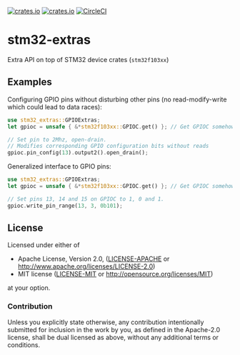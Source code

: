 [![crates.io](https://img.shields.io/crates/v/stm32-extras.svg)](https://crates.io/crates/stm32-extras)
[![crates.io](https://img.shields.io/crates/d/stm32-extras.svg)](https://crates.io/crates/stm32-extras)
[![CircleCI](https://img.shields.io/circleci/project/github/idubrov/stm32-extras.svg)](https://circleci.com/gh/idubrov/stm32-extras)

# stm32-extras

Extra API on top of STM32 device crates (`stm32f103xx`)

## Examples

Configuring GPIO pins without disturbing other pins (no read-modify-write which could lead to
data races):

```rust
use stm32_extras::GPIOExtras;
let gpioc = unsafe { &*stm32f103xx::GPIOC.get() }; // Get GPIOC somehow...

// Set pin to 2Mhz, open-drain.
// Modifies corresponding GPIO configuration bits without reads
gpioc.pin_config(13).output2().open_drain();
```

Generalized interface to GPIO pins:

```rust
use stm32_extras::GPIOExtras;
let gpioc = unsafe { &*stm32f103xx::GPIOC.get() }; // Get GPIOC somehow...

// Set pins 13, 14 and 15 on GPIOC to 1, 0 and 1.
gpioc.write_pin_range(13, 3, 0b101);
```

## License

Licensed under either of

 * Apache License, Version 2.0, ([LICENSE-APACHE](LICENSE-APACHE) or http://www.apache.org/licenses/LICENSE-2.0)
 * MIT license ([LICENSE-MIT](LICENSE-MIT) or http://opensource.org/licenses/MIT)

at your option.

### Contribution

Unless you explicitly state otherwise, any contribution intentionally submitted
for inclusion in the work by you, as defined in the Apache-2.0 license, shall be dual licensed as above, without any
additional terms or conditions.
